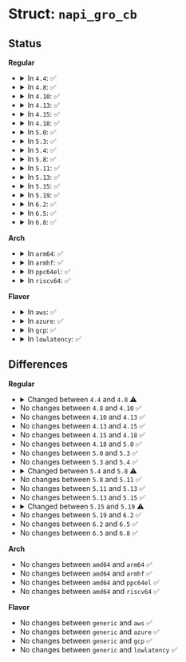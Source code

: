 # Struct: <code>napi_gro_cb</code>

## Status
<b>Regular</b>
<ul>
<li>
<details>
<summary>In <code>4.4</code>: ✅</summary>

```c
struct napi_gro_cb {
    void *frag0;
    unsigned int frag0_len;
    int data_offset;
    u16 flush;
    u16 flush_id;
    u16 count;
    u16 gro_remcsum_start;
    long unsigned int age;
    u16 proto;
    u8 same_flow;
    u8 udp_mark;
    u8 csum_valid;
    u8 csum_cnt;
    u8 free;
    u8 is_ipv6;
    __wsum csum;
    struct sk_buff *last;
};
```
</details>
</li>
<li>
<details>
<summary>In <code>4.8</code>: ✅</summary>

```c
struct napi_gro_cb {
    void *frag0;
    unsigned int frag0_len;
    int data_offset;
    u16 flush;
    u16 flush_id;
    u16 count;
    u16 gro_remcsum_start;
    long unsigned int age;
    u16 proto;
    u8 same_flow;
    u8 encap_mark;
    u8 csum_valid;
    u8 csum_cnt;
    u8 free;
    u8 is_ipv6;
    u8 is_fou;
    u8 is_atomic;
    u8 recursion_counter;
    __wsum csum;
    struct sk_buff *last;
};
```
</details>
</li>
<li>
<details>
<summary>In <code>4.10</code>: ✅</summary>

```c
struct napi_gro_cb {
    void *frag0;
    unsigned int frag0_len;
    int data_offset;
    u16 flush;
    u16 flush_id;
    u16 count;
    u16 gro_remcsum_start;
    long unsigned int age;
    u16 proto;
    u8 same_flow;
    u8 encap_mark;
    u8 csum_valid;
    u8 csum_cnt;
    u8 free;
    u8 is_ipv6;
    u8 is_fou;
    u8 is_atomic;
    u8 recursion_counter;
    __wsum csum;
    struct sk_buff *last;
};
```
</details>
</li>
<li>
<details>
<summary>In <code>4.13</code>: ✅</summary>

```c
struct napi_gro_cb {
    void *frag0;
    unsigned int frag0_len;
    int data_offset;
    u16 flush;
    u16 flush_id;
    u16 count;
    u16 gro_remcsum_start;
    long unsigned int age;
    u16 proto;
    u8 same_flow;
    u8 encap_mark;
    u8 csum_valid;
    u8 csum_cnt;
    u8 free;
    u8 is_ipv6;
    u8 is_fou;
    u8 is_atomic;
    u8 recursion_counter;
    __wsum csum;
    struct sk_buff *last;
};
```
</details>
</li>
<li>
<details>
<summary>In <code>4.15</code>: ✅</summary>

```c
struct napi_gro_cb {
    void *frag0;
    unsigned int frag0_len;
    int data_offset;
    u16 flush;
    u16 flush_id;
    u16 count;
    u16 gro_remcsum_start;
    long unsigned int age;
    u16 proto;
    u8 same_flow;
    u8 encap_mark;
    u8 csum_valid;
    u8 csum_cnt;
    u8 free;
    u8 is_ipv6;
    u8 is_fou;
    u8 is_atomic;
    u8 recursion_counter;
    __wsum csum;
    struct sk_buff *last;
};
```
</details>
</li>
<li>
<details>
<summary>In <code>4.18</code>: ✅</summary>

```c
struct napi_gro_cb {
    void *frag0;
    unsigned int frag0_len;
    int data_offset;
    u16 flush;
    u16 flush_id;
    u16 count;
    u16 gro_remcsum_start;
    long unsigned int age;
    u16 proto;
    u8 same_flow;
    u8 encap_mark;
    u8 csum_valid;
    u8 csum_cnt;
    u8 free;
    u8 is_ipv6;
    u8 is_fou;
    u8 is_atomic;
    u8 recursion_counter;
    __wsum csum;
    struct sk_buff *last;
};
```
</details>
</li>
<li>
<details>
<summary>In <code>5.0</code>: ✅</summary>

```c
struct napi_gro_cb {
    void *frag0;
    unsigned int frag0_len;
    int data_offset;
    u16 flush;
    u16 flush_id;
    u16 count;
    u16 gro_remcsum_start;
    long unsigned int age;
    u16 proto;
    u8 same_flow;
    u8 encap_mark;
    u8 csum_valid;
    u8 csum_cnt;
    u8 free;
    u8 is_ipv6;
    u8 is_fou;
    u8 is_atomic;
    u8 recursion_counter;
    __wsum csum;
    struct sk_buff *last;
};
```
</details>
</li>
<li>
<details>
<summary>In <code>5.3</code>: ✅</summary>

```c
struct napi_gro_cb {
    void *frag0;
    unsigned int frag0_len;
    int data_offset;
    u16 flush;
    u16 flush_id;
    u16 count;
    u16 gro_remcsum_start;
    long unsigned int age;
    u16 proto;
    u8 same_flow;
    u8 encap_mark;
    u8 csum_valid;
    u8 csum_cnt;
    u8 free;
    u8 is_ipv6;
    u8 is_fou;
    u8 is_atomic;
    u8 recursion_counter;
    __wsum csum;
    struct sk_buff *last;
};
```
</details>
</li>
<li>
<details>
<summary>In <code>5.4</code>: ✅</summary>

```c
struct napi_gro_cb {
    void *frag0;
    unsigned int frag0_len;
    int data_offset;
    u16 flush;
    u16 flush_id;
    u16 count;
    u16 gro_remcsum_start;
    long unsigned int age;
    u16 proto;
    u8 same_flow;
    u8 encap_mark;
    u8 csum_valid;
    u8 csum_cnt;
    u8 free;
    u8 is_ipv6;
    u8 is_fou;
    u8 is_atomic;
    u8 recursion_counter;
    __wsum csum;
    struct sk_buff *last;
};
```
</details>
</li>
<li>
<details>
<summary>In <code>5.8</code>: ✅</summary>

```c
struct napi_gro_cb {
    void *frag0;
    unsigned int frag0_len;
    int data_offset;
    u16 flush;
    u16 flush_id;
    u16 count;
    u16 gro_remcsum_start;
    long unsigned int age;
    u16 proto;
    u8 same_flow;
    u8 encap_mark;
    u8 csum_valid;
    u8 csum_cnt;
    u8 free;
    u8 is_ipv6;
    u8 is_fou;
    u8 is_atomic;
    u8 recursion_counter;
    u8 is_flist;
    __wsum csum;
    struct sk_buff *last;
};
```
</details>
</li>
<li>
<details>
<summary>In <code>5.11</code>: ✅</summary>

```c
struct napi_gro_cb {
    void *frag0;
    unsigned int frag0_len;
    int data_offset;
    u16 flush;
    u16 flush_id;
    u16 count;
    u16 gro_remcsum_start;
    long unsigned int age;
    u16 proto;
    u8 same_flow;
    u8 encap_mark;
    u8 csum_valid;
    u8 csum_cnt;
    u8 free;
    u8 is_ipv6;
    u8 is_fou;
    u8 is_atomic;
    u8 recursion_counter;
    u8 is_flist;
    __wsum csum;
    struct sk_buff *last;
};
```
</details>
</li>
<li>
<details>
<summary>In <code>5.13</code>: ✅</summary>

```c
struct napi_gro_cb {
    void *frag0;
    unsigned int frag0_len;
    int data_offset;
    u16 flush;
    u16 flush_id;
    u16 count;
    u16 gro_remcsum_start;
    long unsigned int age;
    u16 proto;
    u8 same_flow;
    u8 encap_mark;
    u8 csum_valid;
    u8 csum_cnt;
    u8 free;
    u8 is_ipv6;
    u8 is_fou;
    u8 is_atomic;
    u8 recursion_counter;
    u8 is_flist;
    __wsum csum;
    struct sk_buff *last;
};
```
</details>
</li>
<li>
<details>
<summary>In <code>5.15</code>: ✅</summary>

```c
struct napi_gro_cb {
    void *frag0;
    unsigned int frag0_len;
    int data_offset;
    u16 flush;
    u16 flush_id;
    u16 count;
    u16 gro_remcsum_start;
    long unsigned int age;
    u16 proto;
    u8 same_flow;
    u8 encap_mark;
    u8 csum_valid;
    u8 csum_cnt;
    u8 free;
    u8 is_ipv6;
    u8 is_fou;
    u8 is_atomic;
    u8 recursion_counter;
    u8 is_flist;
    __wsum csum;
    struct sk_buff *last;
};
```
</details>
</li>
<li>
<details>
<summary>In <code>5.19</code>: ✅</summary>

```c
struct napi_gro_cb {
    void *frag0;
    unsigned int frag0_len;
    int data_offset;
    u16 flush;
    u16 flush_id;
    u16 count;
    u16 proto;
    long unsigned int age;
    u16 gro_remcsum_start;
    u8 same_flow;
    u8 encap_mark;
    u8 csum_valid;
    u8 csum_cnt;
    u8 free;
    u8 is_ipv6;
    u8 is_fou;
    u8 is_atomic;
    u8 recursion_counter;
    u8 is_flist;
    struct (anon) zeroed;
    __wsum csum;
    struct sk_buff *last;
};
```
</details>
</li>
<li>
<details>
<summary>In <code>6.2</code>: ✅</summary>

```c
struct napi_gro_cb {
    void *frag0;
    unsigned int frag0_len;
    int data_offset;
    u16 flush;
    u16 flush_id;
    u16 count;
    u16 proto;
    long unsigned int age;
    u16 gro_remcsum_start;
    u8 same_flow;
    u8 encap_mark;
    u8 csum_valid;
    u8 csum_cnt;
    u8 free;
    u8 is_ipv6;
    u8 is_fou;
    u8 is_atomic;
    u8 recursion_counter;
    u8 is_flist;
    struct (anon) zeroed;
    __wsum csum;
    struct sk_buff *last;
};
```
</details>
</li>
<li>
<details>
<summary>In <code>6.5</code>: ✅</summary>

```c
struct napi_gro_cb {
    void *frag0;
    unsigned int frag0_len;
    struct sk_buff *last;
    long unsigned int age;
    int data_offset;
    u16 flush;
    u16 flush_id;
    u16 count;
    u16 proto;
    u16 gro_remcsum_start;
    u8 same_flow;
    u8 encap_mark;
    u8 csum_valid;
    u8 csum_cnt;
    u8 free;
    u8 is_ipv6;
    u8 is_fou;
    u8 is_atomic;
    u8 recursion_counter;
    u8 is_flist;
    struct (anon) zeroed;
    __wsum csum;
};
```
</details>
</li>
<li>
<details>
<summary>In <code>6.8</code>: ✅</summary>

```c
struct napi_gro_cb {
    void *frag0;
    unsigned int frag0_len;
    struct sk_buff *last;
    long unsigned int age;
    int data_offset;
    u16 flush;
    u16 flush_id;
    u16 count;
    u16 proto;
    u16 gro_remcsum_start;
    u8 same_flow;
    u8 encap_mark;
    u8 csum_valid;
    u8 csum_cnt;
    u8 free;
    u8 is_ipv6;
    u8 is_fou;
    u8 is_atomic;
    u8 recursion_counter;
    u8 is_flist;
    struct (anon) zeroed;
    __wsum csum;
};
```
</details>
</li>
</ul>
<b>Arch</b>
<ul>
<li>
<details>
<summary>In <code>arm64</code>: ✅</summary>

```c
struct napi_gro_cb {
    void *frag0;
    unsigned int frag0_len;
    int data_offset;
    u16 flush;
    u16 flush_id;
    u16 count;
    u16 gro_remcsum_start;
    long unsigned int age;
    u16 proto;
    u8 same_flow;
    u8 encap_mark;
    u8 csum_valid;
    u8 csum_cnt;
    u8 free;
    u8 is_ipv6;
    u8 is_fou;
    u8 is_atomic;
    u8 recursion_counter;
    __wsum csum;
    struct sk_buff *last;
};
```
</details>
</li>
<li>
<details>
<summary>In <code>armhf</code>: ✅</summary>

```c
struct napi_gro_cb {
    void *frag0;
    unsigned int frag0_len;
    int data_offset;
    u16 flush;
    u16 flush_id;
    u16 count;
    u16 gro_remcsum_start;
    long unsigned int age;
    u16 proto;
    u8 same_flow;
    u8 encap_mark;
    u8 csum_valid;
    u8 csum_cnt;
    u8 free;
    u8 is_ipv6;
    u8 is_fou;
    u8 is_atomic;
    u8 recursion_counter;
    __wsum csum;
    struct sk_buff *last;
};
```
</details>
</li>
<li>
<details>
<summary>In <code>ppc64el</code>: ✅</summary>

```c
struct napi_gro_cb {
    void *frag0;
    unsigned int frag0_len;
    int data_offset;
    u16 flush;
    u16 flush_id;
    u16 count;
    u16 gro_remcsum_start;
    long unsigned int age;
    u16 proto;
    u8 same_flow;
    u8 encap_mark;
    u8 csum_valid;
    u8 csum_cnt;
    u8 free;
    u8 is_ipv6;
    u8 is_fou;
    u8 is_atomic;
    u8 recursion_counter;
    __wsum csum;
    struct sk_buff *last;
};
```
</details>
</li>
<li>
<details>
<summary>In <code>riscv64</code>: ✅</summary>

```c
struct napi_gro_cb {
    void *frag0;
    unsigned int frag0_len;
    int data_offset;
    u16 flush;
    u16 flush_id;
    u16 count;
    u16 gro_remcsum_start;
    long unsigned int age;
    u16 proto;
    u8 same_flow;
    u8 encap_mark;
    u8 csum_valid;
    u8 csum_cnt;
    u8 free;
    u8 is_ipv6;
    u8 is_fou;
    u8 is_atomic;
    u8 recursion_counter;
    __wsum csum;
    struct sk_buff *last;
};
```
</details>
</li>
</ul>
<b>Flavor</b>
<ul>
<li>
<details>
<summary>In <code>aws</code>: ✅</summary>

```c
struct napi_gro_cb {
    void *frag0;
    unsigned int frag0_len;
    int data_offset;
    u16 flush;
    u16 flush_id;
    u16 count;
    u16 gro_remcsum_start;
    long unsigned int age;
    u16 proto;
    u8 same_flow;
    u8 encap_mark;
    u8 csum_valid;
    u8 csum_cnt;
    u8 free;
    u8 is_ipv6;
    u8 is_fou;
    u8 is_atomic;
    u8 recursion_counter;
    __wsum csum;
    struct sk_buff *last;
};
```
</details>
</li>
<li>
<details>
<summary>In <code>azure</code>: ✅</summary>

```c
struct napi_gro_cb {
    void *frag0;
    unsigned int frag0_len;
    int data_offset;
    u16 flush;
    u16 flush_id;
    u16 count;
    u16 gro_remcsum_start;
    long unsigned int age;
    u16 proto;
    u8 same_flow;
    u8 encap_mark;
    u8 csum_valid;
    u8 csum_cnt;
    u8 free;
    u8 is_ipv6;
    u8 is_fou;
    u8 is_atomic;
    u8 recursion_counter;
    __wsum csum;
    struct sk_buff *last;
};
```
</details>
</li>
<li>
<details>
<summary>In <code>gcp</code>: ✅</summary>

```c
struct napi_gro_cb {
    void *frag0;
    unsigned int frag0_len;
    int data_offset;
    u16 flush;
    u16 flush_id;
    u16 count;
    u16 gro_remcsum_start;
    long unsigned int age;
    u16 proto;
    u8 same_flow;
    u8 encap_mark;
    u8 csum_valid;
    u8 csum_cnt;
    u8 free;
    u8 is_ipv6;
    u8 is_fou;
    u8 is_atomic;
    u8 recursion_counter;
    __wsum csum;
    struct sk_buff *last;
};
```
</details>
</li>
<li>
<details>
<summary>In <code>lowlatency</code>: ✅</summary>

```c
struct napi_gro_cb {
    void *frag0;
    unsigned int frag0_len;
    int data_offset;
    u16 flush;
    u16 flush_id;
    u16 count;
    u16 gro_remcsum_start;
    long unsigned int age;
    u16 proto;
    u8 same_flow;
    u8 encap_mark;
    u8 csum_valid;
    u8 csum_cnt;
    u8 free;
    u8 is_ipv6;
    u8 is_fou;
    u8 is_atomic;
    u8 recursion_counter;
    __wsum csum;
    struct sk_buff *last;
};
```
</details>
</li>
</ul>

## Differences
<b>Regular</b>
<ul>
<li>
<details>
<summary>Changed between <code>4.4</code> and <code>4.8</code> ⚠️</summary>
<ul>
<li>
<b>Field added. </b>
<code>u8 encap_mark</code>
</li>
<li>
<b>Field added. </b>
<code>u8 is_fou</code>
</li>
<li>
<b>Field added. </b>
<code>u8 is_atomic</code>
</li>
<li>
<b>Field added. </b>
<code>u8 recursion_counter</code>
</li>
<li>
<b>Field removed. </b>
<code>u8 udp_mark</code>
</li>
</ul>
</details>
</li>
<li>
No changes between <code>4.8</code> and <code>4.10</code> ✅
</li>
<li>
No changes between <code>4.10</code> and <code>4.13</code> ✅
</li>
<li>
No changes between <code>4.13</code> and <code>4.15</code> ✅
</li>
<li>
No changes between <code>4.15</code> and <code>4.18</code> ✅
</li>
<li>
No changes between <code>4.18</code> and <code>5.0</code> ✅
</li>
<li>
No changes between <code>5.0</code> and <code>5.3</code> ✅
</li>
<li>
No changes between <code>5.3</code> and <code>5.4</code> ✅
</li>
<li>
<details>
<summary>Changed between <code>5.4</code> and <code>5.8</code> ⚠️</summary>
<ul>
<li>
<b>Field added. </b>
<code>u8 is_flist</code>
</li>
</ul>
</details>
</li>
<li>
No changes between <code>5.8</code> and <code>5.11</code> ✅
</li>
<li>
No changes between <code>5.11</code> and <code>5.13</code> ✅
</li>
<li>
No changes between <code>5.13</code> and <code>5.15</code> ✅
</li>
<li>
<details>
<summary>Changed between <code>5.15</code> and <code>5.19</code> ⚠️</summary>
<ul>
<li>
<b>Field added. </b>
<code>struct (anon) zeroed</code>
</li>
</ul>
</details>
</li>
<li>
No changes between <code>5.19</code> and <code>6.2</code> ✅
</li>
<li>
No changes between <code>6.2</code> and <code>6.5</code> ✅
</li>
<li>
No changes between <code>6.5</code> and <code>6.8</code> ✅
</li>
</ul>
<b>Arch</b>
<ul>
<li>
No changes between <code>amd64</code> and <code>arm64</code> ✅
</li>
<li>
No changes between <code>amd64</code> and <code>armhf</code> ✅
</li>
<li>
No changes between <code>amd64</code> and <code>ppc64el</code> ✅
</li>
<li>
No changes between <code>amd64</code> and <code>riscv64</code> ✅
</li>
</ul>
<b>Flavor</b>
<ul>
<li>
No changes between <code>generic</code> and <code>aws</code> ✅
</li>
<li>
No changes between <code>generic</code> and <code>azure</code> ✅
</li>
<li>
No changes between <code>generic</code> and <code>gcp</code> ✅
</li>
<li>
No changes between <code>generic</code> and <code>lowlatency</code> ✅
</li>
</ul>
